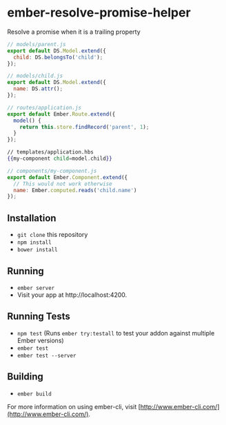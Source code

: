 # ember-resolve-promise-helper

Resolve a promise when it is a trailing property

```js
// models/parent.js
export default DS.Model.extend({
  child: DS.belongsTo('child');
});
```

```js
// models/child.js
export default DS.Model.extend({
  name: DS.attr();
});
```

```js
// routes/application.js
export default Ember.Route.extend({
  model() {
    return this.store.findRecord('parent', 1);
  }
});
```

```hbs
// templates/application.hbs
{{my-component child=model.child}}
```

```js
// components/my-component.js
export default Ember.Component.extend({
  // This would not work otherwise
  name: Ember.computed.reads('child.name')
});
```

## Installation

* `git clone` this repository
* `npm install`
* `bower install`

## Running

* `ember server`
* Visit your app at http://localhost:4200.

## Running Tests

* `npm test` (Runs `ember try:testall` to test your addon against multiple Ember versions)
* `ember test`
* `ember test --server`

## Building

* `ember build`

For more information on using ember-cli, visit [http://www.ember-cli.com/](http://www.ember-cli.com/).
